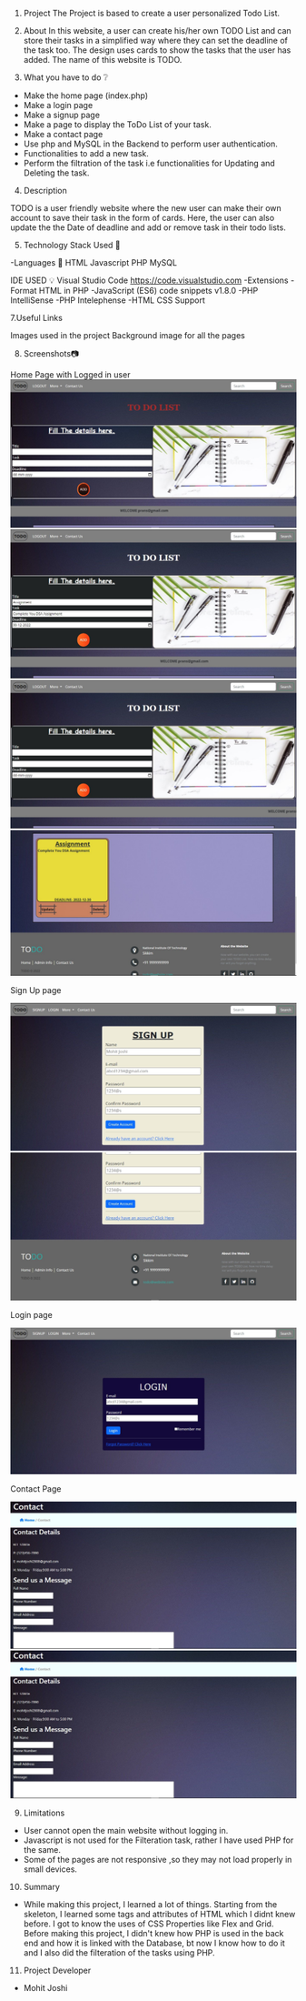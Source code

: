 1. Project 
The Project is based to create a user personalized Todo List.

2. About 
In this website, a user can create his/her own TODO List and can store their tasks in a simplified way where they can set the deadline of the task too. The design uses cards to show the tasks that the user has added. The name of this website is TODO.

3. What you have to do ❔
- Make the home page (index.php) 
- Make a login page 
- Make a signup page 
- Make a page to display the ToDo List of your task.
- Make a contact page  
- Use php and MySQL in the Backend to perform user authentication.
- Functionalities to add a new task. 
- Perform the filtration of the task i.e functionalities for Updating and Deleting the task.

4. Description

TODO is a user friendly website where the new user can make their own account to save their task in the form of cards.
Here, the user can also update the the Date of deadline and add or remove task in their todo lists.

5. Technology Stack Used 📒

-Languages 📖
HTML
Javascript
PHP
MySQL

IDE USED 💡
Visual Studio Code https://code.visualstudio.com
-Extensions
-Format HTML in PHP
-JavaScript (ES6) code snippets v1.8.0
-PHP IntelliSense
-PHP Intelephense
-HTML CSS Support

7.Useful Links

Images used in the project
Background image for all the pages 

8. Screenshots📷

Home Page with Logged in user
![Index1](https://github.com/joshi28mohit/TODO-List/blob/main/Files/images/Index1.jpg)
![Index2](https://github.com/joshi28mohit/TODO-List/blob/main/Files/images/Index2.jpg)
![Index3](https://github.com/joshi28mohit/TODO-List/blob/main/Files/images/Index3.jpg)
![Index4](https://github.com/joshi28mohit/TODO-List/blob/main/Files/images/Index4.jpg)

Sign Up page

![Signup1](https://github.com/joshi28mohit/TODO-List/blob/main/Files/images/Signup1.jpg)
![Signup2](https://github.com/joshi28mohit/TODO-List/blob/main/Files/images/Signup2.jpg)

Login page

![Login](https://github.com/joshi28mohit/TODO-List/blob/main/Files/images/Login.jpg)

Contact Page

![Contact1](https://github.com/joshi28mohit/TODO-List/blob/main/Files/images/Contact1.jpg)
![Contact2](https://github.com/joshi28mohit/TODO-List/blob/main/Files/images/Contact1.jpg)

9. Limitations
- User cannot open the main website without logging in.
- Javascript is not used for the Filteration task, rather I have used PHP for the same.
- Some of the pages are not responsive ,so they may not load properly in small devices.

10. Summary
- While making this project, I learned a lot of things. Starting from the skeleton, I learned some tags and attributes of HTML which I didnt knew before. I got to know   the uses of CSS Properties like Flex and Grid. Before making this project, I didn't knew how PHP is used in the back end and how it is linked with the Database, bt     now I know how to do it and I also did the filteration of the tasks using PHP.  

11. Project Developer
- Mohit Joshi
